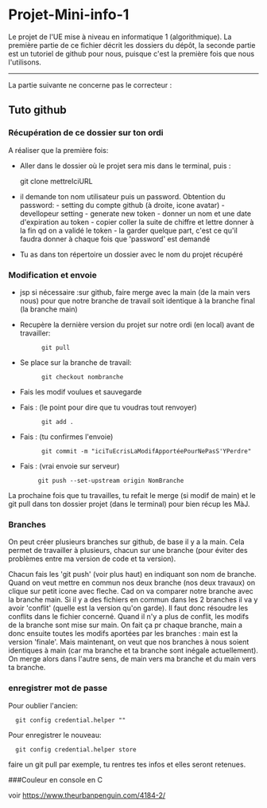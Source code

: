# Projet-Mini-info-1


Le projet de l'UE mise à niveau en informatique 1 (algorithmique). 
La première partie de ce fichier décrit les dossiers du dépôt, la seconde partie est un tutoriel de github pour nous, puisque c'est la première fois que nous l'utilisons.

----------------
La partie suivante ne concerne pas le correcteur : 

## Tuto github
### Récupération de ce dossier sur ton ordi

A réaliser que la première fois:

 - Aller dans le dossier où le projet sera mis dans le terminal, puis :
 
     git clone mettreIciURL
 
 - il demande ton nom utilisateur puis un password. Obtention du password:
                                                   - setting du compte github (à droite, icone avatar)
                                                    - devellopeur setting 
                                                    - generate new token
                                                    - donner un nom et une date d'expiration au token
                                                    - copier coller la suite de chiffre et lettre donner à la fin qd on a validé le token
                                                    - la garder quelque part, c'est ce qu'il faudra donner à chaque fois que 'password' est demandé
- Tu as dans ton répertoire un dossier avec le nom du projet récupéré

### Modification et envoie

- jsp si nécessaire :sur github, faire merge avec la main (de la main vers nous) pour que notre branche de travail soit identique à la branche final (la branche main)


- Recupère la dernière version du projet sur notre ordi (en local) avant de travailler: 

            git pull
            
- Se place sur la branche de travail:

            git checkout nombranche
            
- Fais les modif voulues et sauvegarde

- Fais : (le point pour dire que tu voudras tout renvoyer)

            git add .               
 
- Fais : (tu confirmes l'envoie)

            git commit -m "iciTuEcrisLaModifApportéePourNePasS'YPerdre"       

- Fais : (vrai envoie sur serveur)

           git push --set-upstream origin NomBranche                      


La  prochaine fois que tu travailles, tu refait le merge (si modif de main) et le git pull dans ton dossier projet (dans le terminal) pour bien récup les MàJ.

### Branches

  On peut créer plusieurs branches sur github, de base il y a la main. Cela permet de travailler à plusieurs, chacun sur une branche (pour éviter des   problèmes entre ma version de code et ta version).

Chacun fais les 'git push' (voir plus haut) en indiquant son nom de branche.
Quand on veut mettre en commun nos deux branche (nos deux travaux) on clique sur petit icone avec fleche. Cad on va comparer notre branche avec la branche main.
Si il y a des fichiers en commun dans les 2 branches il va y avoir 'conflit' (quelle est la version qu'on garde). Il faut donc résoudre les conflits dans le fichier concerné.
Quand il n'y a plus de conflit, les modifs de la branche sont mise sur main. 
On fait ça pr chaque branche, main a donc ensuite toutes les modifs aportées par les branches : main est la version 'finale'.
Mais maintenant, on veut que nos branches à nous soient identiques à main (car ma branche et ta branche sont inégale actuellement). On merge alors dans l'autre sens, de main vers ma branche et du main vers ta branche. 

### enregistrer mot de passe

Pour oublier l'ancien: 

      git config credential.helper ""

Pour enregistrer le nouveau:

      git config credential.helper store

faire un git pull par exemple, tu rentres tes infos et elles seront retenues.

###Couleur en console en C

voir https://www.theurbanpenguin.com/4184-2/
